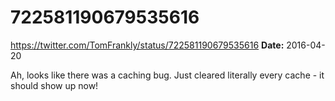 # 722581190679535616
https://twitter.com/TomFrankly/status/722581190679535616
**Date:** 2016-04-20

Ah, looks like there was a caching bug. Just cleared literally every cache - it should show up now!
